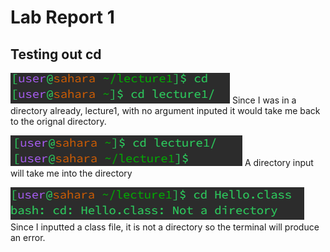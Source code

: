 # Lab Report 1

## Testing out cd
![Image](cd1.png)
Since I was in a directory already, lecture1, with no argument inputed it would take me back to the orignal directory.

![Image](cd2.png)
A directory input will take me into the directory

![Image](cd3.png)
Since I inputted a class file, it is not a directory so the terminal will produce an error.

